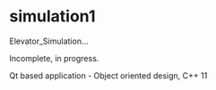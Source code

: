 # simulation1
Elevator_Simulation...

Incomplete, in progress.


Qt based application - Object oriented design, C++ 11 
